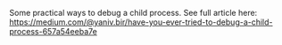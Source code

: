 Some practical ways to debug a child process.
See full article here:
https://medium.com/@yaniv.bir/have-you-ever-tried-to-debug-a-child-process-657a54eeba7e

